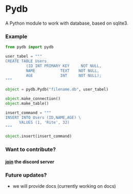 # Pydb
A Python module to work with database, based on sqlite3.

### Example
```python
from pydb import pydb

user_tabel = """
CREATE TABLE Users
         (ID INT PRIMARY KEY     NOT NULL,
         NAME           TEXT    NOT NULL,
         AGE            INT     NOT NULL);
"""

object = pydb.Pydb("filename.db", user_tabel)

object.make_connection()
object.make_table()

insert_command = """
INSERT INTO Users (ID,NAME,AGE) \
      VALUES (1, 'Rite', 32)
"""

object.insert(insert_command)
```

### Want to contribute?
#### [join](https://discord.gg/YpjyrMFNm7) the discord server

### Future updates?
- we will provide docs (currently working on docs)